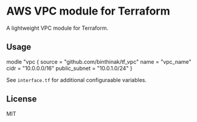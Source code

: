 # AWS VPC module for Terraform

A lightweight VPC module for Terraform.

## Usage

modle "vpc {
	source = "github.com/binthinak/tf_vpc"
	name   = "vpc_name"
	cidr   = "10.0.0.0/16"
	public_subnet = "10.0.1.0/24"
}

See `interface.tf` for additional configuraable variables.

## License

MIT
